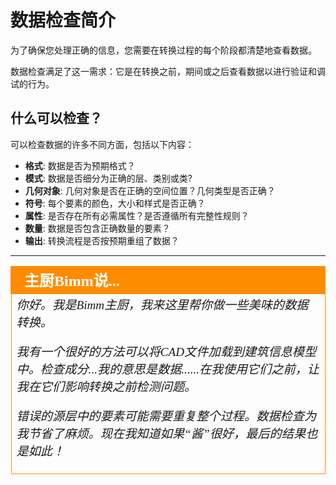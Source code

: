 # 数据检查简介 #

为了确保您处理正确的信息，您需要在转换过程的每个阶段都清楚地查看数据。

数据检查满足了这一需求：它是在转换之前，期间或之后查看数据以进行验证和调试的行为。

## 什么可以检查？ ##
可以检查数据的许多不同方面，包括以下内容：

- **格式**: 数据是否为预期格式？
- **模式**: 数据是否细分为正确的层、类别或类?
- **几何对象**: 几何对象是否在正确的空间位置？几何类型是否正确？
- **符号**: 每个要素的颜色，大小和样式是否正确？
- **属性**: 是否存在所有必需属性？是否遵循所有完整性规则？
- **数量**: 数据是否包含正确数量的要素？
- **输出**: 转换流程是否按预期重组了数据？
---

<!--Person X Says Section-->

<table style="border-spacing: 0px">
<tr>
<td style="vertical-align:middle;background-color:darkorange;border: 2px solid darkorange">
<i class="fa fa-quote-left fa-lg fa-pull-left fa-fw" style="color:white;padding-right: 12px;vertical-align:text-top"></i>
<span style="color:white;font-size:x-large;font-weight: bold;font-family:serif">主厨Bimm说...</span>
</td>
</tr>

<tr>
<td style="border: 1px solid darkorange">
<span style="font-family:serif; font-style:italic; font-size:larger">
你好。我是Bimm主厨，我来这里帮你做一些美味的数据转换。 

我有一个很好的方法可以将CAD文件加载到建筑信息模型中。检查成分...我的意思是数据......在我使用它们之前，让我在它们影响转换之前检测问题。 

错误的源层中的要素可能需要重复整个过程。数据检查为我节省了麻烦。现在我知道如果“酱”很好，最后的结果也是如此！
</span>
</td>
</tr>
</table>

